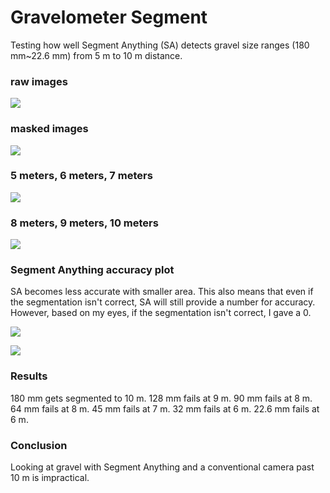 # Gravelometer Segment
Testing how well Segment Anything (SA) detects gravel size ranges (180 mm~22.6 mm) from 5 m to 10 m distance.

### raw images
![](https://github.com/snohatech/gravelometersegment/blob/main/raw/raw.gif)

### masked images
![](https://github.com/snohatech/gravelometersegment/blob/main/masked/mask.gif)

### 5 meters, 6 meters, 7 meters
![](https://github.com/snohatech/gravelometersegment/blob/main/segment/output1.gif)

### 8 meters, 9 meters, 10 meters
![](https://github.com/snohatech/gravelometersegment/blob/main/segment/output2.gif)

### Segment Anything accuracy plot
SA becomes less accurate with smaller area. This also means that even if the segmentation isn't correct, SA will still provide a number for accuracy. However, based on my eyes, if the segmentation isn't correct, I gave a 0. 

![](https://github.com/snohatech/gravelometersegment/blob/main/data/accuracyfull.png)

![](https://github.com/snohatech/gravelometersegment/blob/main/data/accuracy.png)

### Results
180 mm gets segmented to 10 m.
128 mm fails at 9 m.
90 mm fails at 8 m. 
64 mm fails at 8 m.
45 mm fails at 7 m.
32 mm fails at 6 m.
22.6 mm fails at 6 m.

### Conclusion
Looking at gravel with Segment Anything and a conventional camera past 10 m is impractical. 

